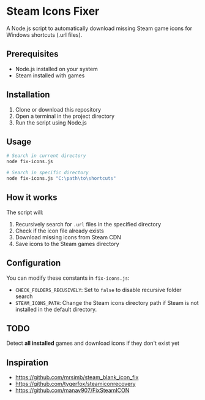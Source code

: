 # Steam Icons Fixer

A Node.js script to automatically download missing Steam game icons for Windows shortcuts (.url files).

## Prerequisites

- Node.js installed on your system
- Steam installed with games

## Installation

1. Clone or download this repository
2. Open a terminal in the project directory
3. Run the script using Node.js

## Usage

```bash
# Search in current directory
node fix-icons.js

# Search in specific directory
node fix-icons.js "C:\path\to\shortcuts"
```

## How it works

The script will:

1. Recursively search for `.url` files in the specified directory
2. Check if the icon file already exists
3. Download missing icons from Steam CDN
4. Save icons to the Steam games directory

## Configuration

You can modify these constants in `fix-icons.js`:

- `CHECK_FOLDERS_RECUSIVELY`: Set to `false` to disable recursive folder search
- `STEAM_ICONS_PATH`: Change the Steam icons directory path if Steam is not installed in the default directory.

## TODO

Detect **all installed** games and download icons if they don't exist yet

## Inspiration

- https://github.com/mrsimb/steam_blank_icon_fix
- https://github.com/tygerfox/steamiconrecovery
- https://github.com/manav907/FixSteamICON
